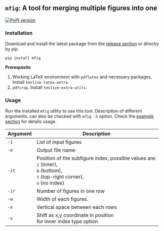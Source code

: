 ## `mfig`: A tool for merging multiple figures into one
[![PyPI version](https://badge.fury.io/py/mfig.svg)](https://badge.fury.io/py/mfig)

### Installation 
Download and install the latest package from the [release section](https://github.com/Koushikphy/mfig/releases/latest) or directly by pip
```
pip install mfig
```

__Prerequisite__  
1. Working LaTeX environment with `pdflatex` and necessary packages. Install `texlive-latex-extra`.
2. `pdfcrop`. Install `texlive-extra-utils`.



### Usage
Run the installed `mfig` utility to use this tool. Description of different arguments, can also be checked with `mfig -h` option. Check the [example section](example/Readme.md) for details usage.


| Argument    |  Description|
| ----------- | ----------- 
|    `-i`     | List of input figures |
|    `-o`     | Output file name  | 
|    `-it`    | Position of the subfigure index, possible values are: <br> `i` (inner), <br>`b` (bottom), <br>`t` (top-right corner),<br> `n` (no index) |
|    `-ir`    | Number of figures in one row |
|    `-w`     | Width of each figures. |
|    `-v`     | Vertical space between each rows |
|    `-s`     | Shift as x,y coordinate in position <br> for inner index type option |
